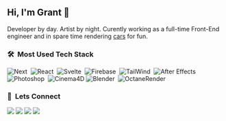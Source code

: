 ## Hi, I'm Grant :wave:

Developer by day. Artist by night. Curently working as a full-time Front-End engineer and in spare time rendering  [cars](https://youtube.com/grantimbo) for fun.


### :hammer_and_wrench: &nbsp;Most Used Tech Stack

![Next](https://img.shields.io/badge/-Next-05122A?style=flat&logo=Next.js)&nbsp;
![React](https://img.shields.io/badge/-React-05122A?style=flat&logo=react)&nbsp;
![Svelte](https://img.shields.io/badge/-Svelte-05122A?style=flat&logo=Svelte)&nbsp;
![Firebase](https://img.shields.io/badge/-Firebase-05122A?style=flat&logo=Firebase)&nbsp;
![TailWind](https://img.shields.io/badge/-Tailwind-05122A?style=flat&logo=tailwindcss)&nbsp;
![After Effects](https://img.shields.io/badge/-After&nbsp;Effects-05122A?style=flat&logo=adobe-after-effects)
![Photoshop](https://img.shields.io/badge/-Photoshop-05122A?style=flat&logo=adobe-photoshop)&nbsp;
![Cinema4D](https://img.shields.io/badge/Cinema4D-05122A?style=flat&logo=cinema4D&logoColor=b4b6bd)
![Blender](https://img.shields.io/badge/-Blender-05122A?style=flat&logo=Blender)&nbsp;
![OctaneRender](https://img.shields.io/badge/-Octane&nbsp;Render-05122A?style=flat&logo=OctaneRender)

###	:handshake: &nbsp;Lets Connect

<a href="https://www.grantimbo.com"><img src="https://img.shields.io/badge/-grantimbo.com-3423A6?style=flat&logo=Google-Chrome&logoColor=white"/></a>
<a href="https://youtube.com/grantimbo"><img src="https://img.shields.io/badge/@grantimbo-red?style=flat&logo=Youtube&logoColor=white"/></a>
<a href="https://linkedin.com/in/grantimbo"><img src="https://img.shields.io/badge/-Grant%20Imbo-0077B5?style=flat&logo=Linkedin&logoColor=white"/></a>
<a href="https://instagram.com/grntx"><img src="https://img.shields.io/badge/-@grntx-E4405F?style=flat&logo=Instagram&logoColor=white"/></a>